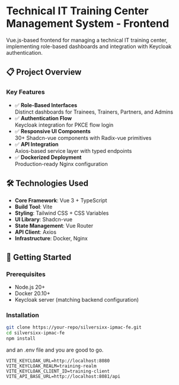 # Technical IT Training Center Management System - Frontend

Vue.js-based frontend for managing a technical IT training center, implementing role-based dashboards and integration with Keycloak authentication.

## 📋 Project Overview

### Key Features
- ✅ **Role-Based Interfaces**  
  Distinct dashboards for Trainees, Trainers, Partners, and Admins
- ✅ **Authentication Flow**  
  Keycloak integration for PKCE flow login
- ✅ **Responsive UI Components**  
  30+ Shadcn-vue components with Radix-vue primitives
- ✅ **API Integration**  
  Axios-based service layer with typed endpoints
- ✅ **Dockerized Deployment**  
  Production-ready Nginx configuration

## 🛠 Technologies Used
- **Core Framework**: Vue 3 + TypeScript
- **Build Tool**: Vite
- **Styling**: Tailwind CSS + CSS Variables
- **UI Library**: Shadcn-vue
- **State Management**: Vue Router
- **API Client**: Axios
- **Infrastructure**: Docker, Nginx

## 🚀 Getting Started

### Prerequisites
- Node.js 20+
- Docker 20.10+
- Keycloak server (matching backend configuration)

### Installation
```bash
git clone https://your-repo/silversixx-ipmac-fe.git
cd silversixx-ipmac-fe
npm install
```

and an .env file and you are good to go.
```
VITE_KEYCLOAK_URL=http://localhost:8080
VITE_KEYCLOAK_REALM=training-realm
VITE_KEYCLOAK_CLIENT_ID=training-client
VITE_API_BASE_URL=http://localhost:8081/api
```